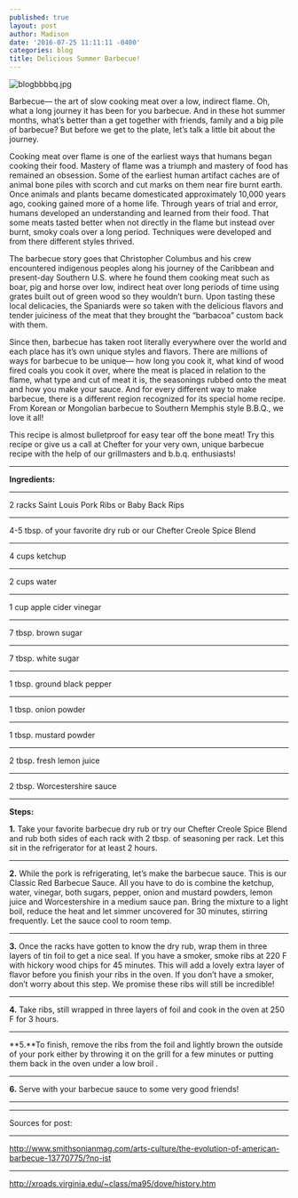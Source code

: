 ```yaml
---
published: true
layout: post
author: Madison
date: '2016-07-25 11:11:11 -0400'
categories: blog
title: Delicious Summer Barbecue!
---
```

![blogbbbbq.jpg]({{site.baseurl}}/img/blogbbbbq.jpg)

Barbecue— the art of slow cooking meat over a low, indirect flame. Oh, what a long journey it has been for you barbecue. And in these hot summer months, what’s better than a get together with friends, family and a big pile of barbecue? But before we get to the plate, let’s talk a little bit about the journey. 

Cooking meat over flame is one of the earliest ways that humans began cooking their food. Mastery of flame was a triumph and mastery of food has remained an obsession. Some of the earliest human artifact caches are of animal bone piles with scorch and cut marks on them near fire burnt earth. Once animals and plants became domesticated approximately 10,000 years ago, cooking gained more of a home life. Through years of trial and error, humans developed an understanding and learned from their food. That some meats tasted better when not directly in the flame but instead over burnt, smoky coals over a long period. Techniques were developed and from there different styles thrived. 

The barbecue story goes that Christopher Columbus and his crew encountered indigenous peoples along his journey of the Caribbean and present-day Southern U.S. where he found them cooking meat such as boar, pig and horse over low, indirect heat over long periods of time using grates built out of green wood so they wouldn’t burn. Upon tasting these local delicacies, the Spaniards were so taken with the delicious flavors and tender juiciness of the meat that they brought the “barbacoa” custom back with them. 

Since then, barbecue has taken root literally everywhere over the world and each place has it’s own unique styles and flavors. There are millions of ways for barbecue to be unique— how long you cook it, what kind of wood fired coals you cook it over, where the meat is placed in relation to the flame, what type and cut of meat it is, the seasonings rubbed onto the meat and how you make your sauce.  And for every different way to make barbecue, there is a different region recognized for its special home recipe. From Korean or Mongolian barbecue to Southern Memphis style B.B.Q., we love it all!

This recipe is almost bulletproof for easy tear off the bone meat! Try this recipe or give us a call at Chefter for your very own, unique barbecue recipe with the help of our grillmasters and b.b.q. enthusiasts! 

***

**Ingredients:**

***

2 racks Saint Louis Pork Ribs or Baby Back Rips

***

4-5 tbsp. of your favorite dry rub or our Chefter Creole Spice Blend

***

4 cups ketchup 

***

2 cups water

***

1 cup apple cider vinegar

***

7 tbsp. brown sugar

***

7 tbsp. white sugar

***

1 tbsp. ground black pepper

***

1 tbsp. onion powder

***

1 tbsp. mustard powder

***

2 tbsp. fresh lemon juice

***

2 tbsp. Worcestershire sauce

***

**Steps:** 

**1.** Take your favorite barbecue dry rub or try our Chefter Creole Spice Blend and rub both sides of each rack with 2 tbsp. of seasoning per rack. Let this sit in the refrigerator for at least 2 hours.

***

**2.** While the pork is refrigerating, let’s make the barbecue sauce. This is our Classic Red Barbecue Sauce. All you have to do is combine the ketchup, water, vinegar, both sugars, pepper, onion and mustard powders, lemon juice and Worcestershire in a medium sauce pan. Bring the mixture to a light boil, reduce the heat and let simmer uncovered for 30 minutes, stirring frequently. Let the sauce cool to room temp. 

***

**3.** Once the racks have gotten to know the dry rub, wrap them in three layers of tin foil to get a nice seal. If you have a smoker, smoke ribs at 220 F with hickory wood chips for 45 minutes. This will add a lovely extra layer of flavor before you finish your ribs in the oven. If you don’t have a smoker, don’t worry about this step. We promise these ribs will still be incredible!

***

**4.** Take ribs, still wrapped in three layers of foil and cook in the oven at 250 F for 3 hours. 

***

**5.**To finish, remove the ribs from the foil and lightly brown the outside of your pork either by throwing it on the grill for a few minutes or putting them back in the oven under a low broil . 

***

**6.** Serve with your barbecue sauce to some very good friends!

***

***


Sources for post:

***

http://www.smithsonianmag.com/arts-culture/the-evolution-of-american-barbecue-13770775/?no-ist

***

http://xroads.virginia.edu/~class/ma95/dove/history.htm
